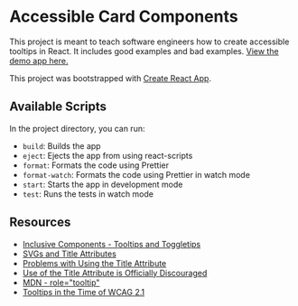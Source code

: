 # Accessible Card Components

This project is meant to teach software engineers how to create accessible tooltips in React. It includes good examples and bad examples. [View the demo app here.](http://tylerhawkins.info/accessible-tooltips/build/)

This project was bootstrapped with [Create React App](https://github.com/facebook/create-react-app).

## Available Scripts

In the project directory, you can run:

- `build`: Builds the app
- `eject`: Ejects the app from using react-scripts
- `format`: Formats the code using Prettier
- `format-watch`: Formats the code using Prettier in watch mode
- `start`: Starts the app in development mode
- `test`: Runs the tests in watch mode

## Resources

- [Inclusive Components - Tooltips and Toggletips](https://inclusive-components.design/tooltips-toggletips/)
- [SVGs and Title Attributes](http://web-accessibility.carnegiemuseums.org/code/svg/)
- [Problems with Using the Title Attribute](https://www.tpgi.com/using-the-html-title-attribute-updated/)
- [Use of the Title Attribute is Officially Discouraged](https://html.spec.whatwg.org/multipage/dom.html#the-title-attribute)
- [MDN - role="tooltip"](https://developer.mozilla.org/en-US/docs/Web/Accessibility/ARIA/Roles/tooltip_role)
- [Tooltips in the Time of WCAG 2.1](https://sarahmhigley.com/writing/tooltips-in-wcag-21/)
